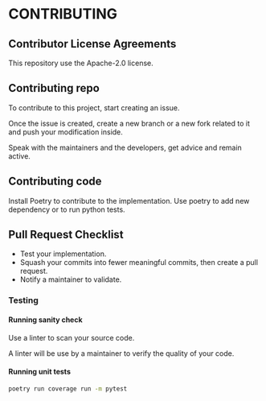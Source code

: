 # CONTRIBUTING

## Contributor License Agreements

This repository use the Apache-2.0 license.

## Contributing repo

To contribute to this project, start creating an issue.

Once the issue is created, create a new branch or a new fork related to it and push your modification
inside.

Speak with the maintainers and the developers, get advice and remain active.

## Contributing code

Install Poetry to contribute to the implementation. Use poetry to add new dependency or to run python
tests.

## Pull Request Checklist

- Test your implementation.
- Squash your commits into fewer meaningful commits, then create a pull request.
- Notify a maintainer to validate.

### Testing

#### Running sanity check

Use a linter to scan your source code.

A linter will be use by a maintainer to verify the quality of your code.

#### Running unit tests

```sh
poetry run coverage run -m pytest
```
